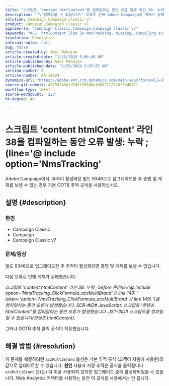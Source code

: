 ```yaml
---
title: "스크립트 'content htmlContent'를 컴파일하는 동안 오류 발생 라인 38: 누락 ; (line='@ include option='NmsTracking'"
description: '"\"컴파일할 수 없습니다\" 오류로 인해 Adobe Campaign의 게재가 실패하는 문제를 해결하는 방법에 대해 알아봅니다." 기본 추적 공식을 사용합니다."'
solution: Campaign,Campaign Classic v7
product: Campaign,Campaign Classic v7
applies-to: "Campaign Classic,Campaign,Campaign Classic v7"
keywords: "KCS, htmlContent line 38 NmsTracking, missing, Compiling script, Campaign, Campaign Classic"
resolution: Resolution
internal-notes: null
bug: false
article-created-by: Amol Mahajan
article-created-date: "1/25/2024 5:06:40 AM"
article-published-by: Amol Mahajan
article-published-date: "1/25/2024 5:07:07 AM"
version-number: 6
article-number: KA-18024
dynamics-url: "https://adobe-ent.crm.dynamics.com/main.aspx?forceUCI=1&pagetype=entityrecord&etn=knowledgearticle&id=5ae0f184-3fbb-ee11-a569-6045bd006704"
source-git-commit: 43758f494fd70ff95646a308d7f12576f53d8771
workflow-type: tm+mt
source-wordcount: '223'
ht-degree: 4%

---
```


# 스크립트 &#39;content htmlContent&#39; 라인 38을 컴파일하는 동안 오류 발생: 누락 ; (line=&#39;@ include option=&#39;NmsTracking&#39;


Adobe Campaign에서, 추적이 활성화된 빌드 9346으로 업그레이드한 후 증명 및 게재를 보낼 수 없는 경우 기본 OOTB 추적 공식을 사용하십시오.

## 설명 {#description}


### <b>환경</b>

- Campaign Classic
- Campaign
- Campaign Classic v7




### <b>문제/증상</b>

빌드 9346으로 업그레이드한 후 추적이 활성화되면 증명 및 게재를 보낼 수 없습니다.

다음 오류로 인해 게재가 실패했습니다.

*스크립트 &#39;content htmlContent&#39; 라인 38: 누락 ; before 문(line=&#39;@ include option=&#39;NmsTracking_ClickFormula_acxMultiBrand&#39; // line 149\ &#39; token=&#39;option=&#39;NmsTracking_ClickFormula_acxMultiBrand&#39; // line 149\ &#39;)을 컴파일하는 동안 오류가 발생했습니다. SCR-#ID# JavaScript: 스크립트 &#39;콘텐츠 htmlContent&#39;를 컴파일하는 동안 오류가 발생했습니다. JST-#ID# 스크립트를 컴파일할 수 없습니다(컨텐츠 htmlContent).*

그러나 OOTB 추적 클릭 공식이 작동했습니다.


## 해결 방법 {#resolution}


이 문제를 해결하려면 `acxMultiBrand` 옵션은 기본 추적 공식 (고객이 처음에 사용한)의 값으로 업데이트할 수 있습니다.
<b>원인</b>
사용자 지정 추적은 공식을 클릭합니다 `acxMultiBrand` 은(는) 더 이상 사용되지 않지만 업그레이드 중에 활성화되었을 수 있습니다. Web Analytics 커넥터를 사용하는 동안 이 공식을 사용해서는 안 됩니다.






